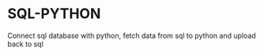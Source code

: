 # SQL-PYTHON
Connect sql database with python, fetch data from sql to python and upload back to sql
